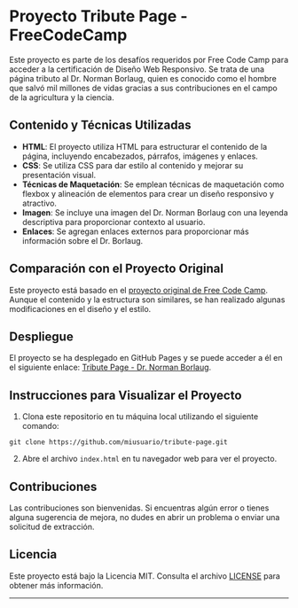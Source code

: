 # Proyecto Tribute Page - FreeCodeCamp

Este proyecto es parte de los desafíos requeridos por Free Code Camp para acceder a la certificación de Diseño Web Responsivo. Se trata de una página tributo al Dr. Norman Borlaug, quien es conocido como el hombre que salvó mil millones de vidas gracias a sus contribuciones en el campo de la agricultura y la ciencia.

## Contenido y Técnicas Utilizadas

- **HTML**: El proyecto utiliza HTML para estructurar el contenido de la página, incluyendo encabezados, párrafos, imágenes y enlaces.
- **CSS**: Se utiliza CSS para dar estilo al contenido y mejorar su presentación visual.
- **Técnicas de Maquetación**: Se emplean técnicas de maquetación como flexbox y alineación de elementos para crear un diseño responsivo y atractivo.
- **Imagen**: Se incluye una imagen del Dr. Norman Borlaug con una leyenda descriptiva para proporcionar contexto al usuario.
- **Enlaces**: Se agregan enlaces externos para proporcionar más información sobre el Dr. Borlaug.

## Comparación con el Proyecto Original

Este proyecto está basado en el [proyecto original de Free Code Camp](https://tribute-page.freecodecamp.rocks/). Aunque el contenido y la estructura son similares, se han realizado algunas modificaciones en el diseño y el estilo. 

## Despliegue

El proyecto se ha desplegado en GitHub Pages y se puede acceder a él en el siguiente enlace: [Tribute Page - Dr. Norman Borlaug](https://miusuario.github.io/tribute-page).

## Instrucciones para Visualizar el Proyecto

1. Clona este repositorio en tu máquina local utilizando el siguiente comando:

```
git clone https://github.com/miusuario/tribute-page.git
```

2. Abre el archivo `index.html` en tu navegador web para ver el proyecto.

## Contribuciones

Las contribuciones son bienvenidas. Si encuentras algún error o tienes alguna sugerencia de mejora, no dudes en abrir un problema o enviar una solicitud de extracción.

## Licencia

Este proyecto está bajo la Licencia MIT. Consulta el archivo [LICENSE](LICENSE) para obtener más información.

---
